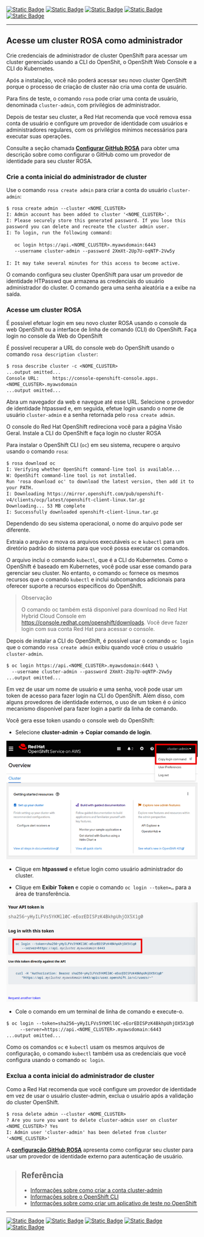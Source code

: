 [![Static Badge](https://img.shields.io/badge/1-HOME-red?style=for-the-badge)](./README.md)
[![Static Badge](https://img.shields.io/badge/2-RESUMO_ROSA-red?style=for-the-badge)](./2%20-%20Resumo%20ROSA.md)
[![Static Badge](https://img.shields.io/badge/3-Pré_Instalação-red?style=for-the-badge)](./3%20-%20Pre-Instalação%20-%20ROSA.md)
[![Static Badge](https://img.shields.io/badge/4-Criação_Cluster-red?style=for-the-badge)](./4%20-%20Criação%20Cluster.md)
[![Static Badge](https://img.shields.io/badge/6-Permissões-red?style=for-the-badge)](./6%20-%20Configurar%20Permissões.md)
<!-- [![Static Badge](https://img.shields.io/badge/7-Acesso_com_GITHUB-red?style=for-the-badge)](./7%20-%20Configurar%20GitHub%20ROSA.md) -->

---
## Acesse um cluster ROSA como administrador

Crie credenciais de administrador de cluster OpenShift para acessar um cluster gerenciado usando a CLI do OpenShit, o OpenShift Web Console e a CLI do Kubernetes.

Após a instalação, você não poderá acessar seu novo cluster OpenShift porque o processo de criação de cluster não cria uma conta de usuário.

Para fins de teste, o comando `rosa` pode criar uma conta de usuário, denominada `cluster-admin`, com privilégios de administrador.

Depois de testar seu cluster, a Red Hat recomenda que você remova essa conta de usuário e configure um provedor de identidade com usuários e administradores regulares, com os privilégios mínimos necessários para executar suas operações.

Consulte a seção chamada **[Configurar GitHub ROSA](./7%20-%20Configurar%20GitHub%20ROSA.md)** para obter uma descrição sobre como configurar o GitHub como um provedor de identidade para seu cluster ROSA.

### Crie a conta inicial do administrador de cluster

Use o comando `rosa create admin` para criar a conta do usuário `cluster-admin`:

```
$ rosa create admin --cluster <NOME_CLUSTER>
I: Admin account has been added to cluster '<NOME_CLUSTER>'.
I: Please securely store this generated password. If you lose this password you can delete and recreate the cluster admin user.
I: To login, run the following command:

   oc login https://api.<NOME_CLUSTER>.myawsdomain:6443
   --username cluster-admin --password 2XmXt-2Up7U-oqNTP-2Vw5y

I: It may take several minutes for this access to become active.
```

O comando configura seu cluster OpenShift para usar um provedor de identidade HTPasswd que armazena as credenciais do usuário administrador do cluster. O comando gera uma senha aleatória e a exibe na saída.

### Acesse um cluster ROSA

É possível efetuar login em seu novo cluster ROSA usando o console da web OpenShift ou a interface de linha de comando (CLI) do OpenShift.
Faça login no console da Web do OpenShift

É possível recuperar a URL do console web do OpenShift usando o comando `rosa description cluster`:

```
$ rosa describe cluster -c <NOME_CLUSTER>
...output omitted...
Console URL:     https://console-openshift-console.apps.<NOME_CLUSTER>.myawsdomain
...output omitted...
```

Abra um navegador da web e navegue até esse URL. Selecione o provedor de identidade htpasswd e, em seguida, efetue login usando o nome de usuário `cluster-admin` e a senha retornada pelo `rosa create admin`.

O console do Red Hat OpenShift redireciona você para a página Visão Geral.
Instale a CLI do OpenShift e faça login no cluster ROSA

Para instalar o OpenShift CLI (`oc`) em seu sistema, recupere o arquivo usando o comando `rosa`:

```
$ rosa download oc
I: Verifying whether OpenShift command-line tool is available...
W: OpenShift command-line tool is not installed.
Run 'rosa download oc' to download the latest version, then add it to your PATH.
I: Downloading https://mirror.openshift.com/pub/openshift-v4/clients/ocp/latest/openshift-client-linux.tar.gz
Downloading... 53 MB complete
I: Successfully downloaded openshift-client-linux.tar.gz
```

Dependendo do seu sistema operacional, o nome do arquivo pode ser diferente.

Extraia o arquivo e mova os arquivos executáveis `oc` e `kubectl` para um diretório padrão do sistema para que você possa executar os comandos.

O arquivo inclui o comando `kubectl`, que é a CLI do Kubernetes. Como o OpenShift é baseado em Kubernetes, você pode usar esse comando para gerenciar seu cluster. No entanto, o comando `oc` fornece os mesmos recursos que o comando `kubectl` e inclui subcomandos adicionais para oferecer suporte a recursos específicos do OpenShift.

>Observação
>
>O comando oc também está disponível para download no Red Hat Hybrid Cloud Console em https://console.redhat.com/openshift/downloads. Você deve fazer login com sua conta Red Hat para acessar o console.

Depois de instalar a CLI do OpenShift, é possível usar o comando `oc login` que o comando `rosa create admin` exibiu quando você criou o usuário `cluster-admin`.

```
$ oc login https://api.<NOME_CLUSTER>.myawsdomain:6443 \
  --username cluster-admin --password 2XmXt-2Up7U-oqNTP-2Vw5y
...output omitted...
```

Em vez de usar um nome de usuário e uma senha, você pode usar um token de acesso para fazer login na CLI do OpenShift. Além disso, com alguns provedores de identidade externos, o uso de um token é o único mecanismo disponível para fazer login a partir da linha de comando.

Você gera esse token usando o console web do OpenShift:

* Selecione **cluster-admin → Copiar comando de login**.

<p align="center">
<img src="./ROSA_IMAGE/PRATICO/Portal_Openshift1.png" alt="Portal_Openshift1">
</p>

* Clique em **htpasswd** e efetue login como usuário administrador do cluster.

* Clique em **Exibir Token** e copie o comando `oc login --token=…​` para a área de transferência.

<p align="center">
<img src="./ROSA_IMAGE/PRATICO/TokenOC.png" alt="TokenOC">
</p>

* Cole o comando em um terminal de linha de comando e execute-o.

```
$ oc login --token=sha256~yHyILFVs5YKMll0C-eEorEDISPzK4BkhpUhjOX5X1g0
     --server=https://api.<NOME_CLUSTER>.myawsdomain:6443
...output omitted...
```

Como os comandos `oc` e `kubectl` usam os mesmos arquivos de configuração, o comando `kubectl` também usa as credenciais que você configura usando o comando `oc login`.

### Exclua a conta inicial do administrador de cluster

Como a Red Hat recomenda que você configure um provedor de identidade em vez de usar o usuário cluster-admin, exclua o usuário após a validação do cluster OpenShift.

```
$ rosa delete admin --cluster <NOME_CLUSTER>
? Are you sure you want to delete cluster-admin user on cluster <NOME_CLUSTER>? Yes
I: Admin user 'cluster-admin' has been deleted from cluster '<NOME_CLUSTER>'
```

A **[configuração GitHub ROSA](./7%20-%20Configurar%20GitHub%20ROSA.md)** apresenta como configurar seu cluster para usar um provedor de identidade externo para autenticação de usuário.

>## Referência
>
> - [Informações sobre como criar a conta cluster-admin](https://access.redhat.com/documentation/en-us/red_hat_openshift_service_on_aws/4/html-single/installing_accessing_and_deleting_rosa_clusters/index#rosa-sts-accessing-cluster)
> - [Informações sobre o OpenShift CLI](https://access.redhat.com/documentation/en-us/openshift_container_platform/4.11/html-single/cli_tools/index#openshift-cli-oc)
> - [Informações sobre como criar um aplicativo de teste no OpenShift](https://access.redhat.com/documentation/en-us/openshift_container_platform/4.11/html-single/getting_started/index#openshift-cli)
---

[![Static Badge](https://img.shields.io/badge/1-HOME-red?style=for-the-badge)](./1%20-%20ROSA%20AWS.md)
[![Static Badge](https://img.shields.io/badge/2-RESUMO_ROSA-red?style=for-the-badge)](./2%20-%20Resumo%20ROSA.md)
[![Static Badge](https://img.shields.io/badge/3-Pré_Instalação-red?style=for-the-badge)](./3%20-%20Pre-Instalação%20-%20ROSA.md)
[![Static Badge](https://img.shields.io/badge/4-Criação_Cluster-red?style=for-the-badge)](./4%20-%20Criação%20Cluster.md)
[![Static Badge](https://img.shields.io/badge/6-Permissões-red?style=for-the-badge)](./6%20-%20Configurar%20Permissões.md)
<!-- [![Static Badge](https://img.shields.io/badge/7-Acesso_com_GITHUB-red?style=for-the-badge)](./7%20-%20Configurar%20GitHub%20ROSA.md) -->